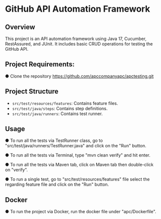 # GitHub API Automation Framework

## Overview

This project is an API automation framework using Java 17, Cucumber, RestAssured, and JUnit. It includes basic CRUD operations for testing the GitHub API.
## Project Requirements:
● Clone the repository https://github.com/apccompanyapc/apctesting.git

## Project Structure

- `src/test/resources/features`: Contains feature files.
- `src/test/java/steps`: Contains step definitions.
- `src/test/java/runners`: Contains test runner.

## Usage
● To run all the tests via TestRunner class, go to "src/test/java/runners/TestRunner.java" and click on the "Run" button.

● To run all the tests via Terminal, type "mvn clean verify" and hit enter.

● To run all the tests via Maven tab, click on Maven tab then double-click on "verify".

● To run a single test, go to "src/test/resources/features" file select the regarding feature file and click on the "Run" button.

## Docker

●  To run the project via Docker, run the docker file under "apc/Dockerfile".


